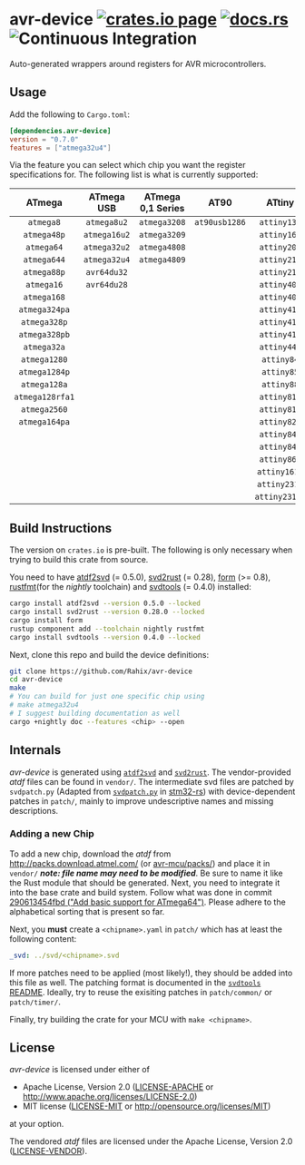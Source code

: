 avr-device [![crates.io page](https://img.shields.io/crates/v/avr-device.svg)](https://crates.io/crates/avr-device) [![docs.rs](https://docs.rs/avr-device/badge.svg)](https://docs.rs/avr-device) ![Continuous Integration](https://github.com/Rahix/avr-device/workflows/Continuous%20Integration/badge.svg)
==========
Auto-generated wrappers around registers for AVR microcontrollers.

## Usage
Add the following to `Cargo.toml`:
```toml
[dependencies.avr-device]
version = "0.7.0"
features = ["atmega32u4"]
```

Via the feature you can select which chip you want the register specifications for.  The following list is what is currently supported:

|     ATmega      |  ATmega USB  | ATmega 0,1 Series |     AT90      |    ATtiny     |
| :-------------: | :----------: | :---------------: | :-----------: | :-----------: |
|    `atmega8`    | `atmega8u2`  |   `atmega3208`    | `at90usb1286` |  `attiny13a`  |
|   `atmega48p`   | `atmega16u2` |   `atmega3209`    |               |  `attiny167`  |
|   `atmega64`    | `atmega32u2` |   `atmega4808`    |               |  `attiny202`  |
|   `atmega644`   | `atmega32u4` |   `atmega4809`    |               |  `attiny212`  |
|   `atmega88p`   | `avr64du32`  |                   |               |  `attiny214`  |
|   `atmega16`    | `avr64du28`  |                   |               |  `attiny402`  |
|   `atmega168`   |              |                   |               |  `attiny404`  |
|  `atmega324pa`  |              |                   |               |  `attiny412`  |
|  `atmega328p`   |              |                   |               |  `attiny414`  |
|  `atmega328pb`  |              |                   |               |  `attiny416`  |
|   `atmega32a`   |              |                   |               |  `attiny44a`  |
|  `atmega1280`   |              |                   |               |  `attiny84`   |
|  `atmega1284p`  |              |                   |               |  `attiny85`   |
|  `atmega128a`   |              |                   |               |  `attiny88`   |
| `atmega128rfa1` |              |                   |               |  `attiny816`  |
|  `atmega2560`   |              |                   |               |  `attiny817`  |
|  `atmega164pa`  |              |                   |               |  `attiny828`  |
|                 |              |                   |               |  `attiny841`  |
|                 |              |                   |               |  `attiny84a`  |
|                 |              |                   |               |  `attiny861`  |
|                 |              |                   |               | `attiny1614`  |
|                 |              |                   |               | `attiny2313`  |
|                 |              |                   |               | `attiny2313a` |

## Build Instructions
The version on `crates.io` is pre-built.  The following is only necessary when trying to build this crate from source.

You need to have [atdf2svd][] (= 0.5.0), [svd2rust][] (= 0.28), [form][] (>= 0.8), [rustfmt][](for the *nightly* toolchain) and [svdtools][] (= 0.4.0) installed:
```bash
cargo install atdf2svd --version 0.5.0 --locked
cargo install svd2rust --version 0.28.0 --locked
cargo install form
rustup component add --toolchain nightly rustfmt
cargo install svdtools --version 0.4.0 --locked
```

[atdf2svd]: https://github.com/Rahix/atdf2svd
[svd2rust]: https://github.com/rust-embedded/svd2rust
[form]: https://github.com/djmcgill/form
[rustfmt]: https://github.com/rust-lang/rustfmt
[svdtools]: https://github.com/stm32-rs/svdtools

Next, clone this repo and build the device definitions:
```bash
git clone https://github.com/Rahix/avr-device
cd avr-device
make
# You can build for just one specific chip using
# make atmega32u4
# I suggest building documentation as well
cargo +nightly doc --features <chip> --open
```

## Internals
*avr-device* is generated using [`atdf2svd`](https://github.com/Rahix/atdf2svd) and [`svd2rust`](https://github.com/rust-embedded/svd2rust).  The vendor-provided *atdf* files can be found in `vendor/`.  The intermediate svd files are patched by `svdpatch.py` (Adapted from [`svdpatch.py`](https://github.com/stm32-rs/stm32-rs/blob/master/scripts/svdpatch.py) in [stm32-rs](https://github.com/stm32-rs/stm32-rs)) with device-dependent patches in `patch/`, mainly to improve undescriptive names and missing descriptions.

### Adding a new Chip
To add a new chip, download the *atdf* from <http://packs.download.atmel.com/> (or [avr-mcu/packs/](https://github.com/avr-rust/avr-mcu/tree/master/packs)) and place it in `vendor/` ***note: file name may need to be modified***.  Be sure to name it like the Rust module that should be generated.  Next, you need to integrate it into the base crate and build system.  Follow what was done in commit [290613454fbd ("Add basic support for ATmega64")](https://github.com/Rahix/avr-device/commit/290613454fbdc5e4ac98e53deccaf74dafc88963).  Please adhere to the alphabetical sorting that is present so far.

Next, you **must** create a `<chipname>.yaml` in `patch/` which has at least the following content:
```yaml
_svd: ../svd/<chipname>.svd
```

If more patches need to be applied (most likely!), they should be added into this file as well.  The patching format is documented in the [`svdtools` README](https://github.com/stm32-rs/svdtools#device-and-peripheral-yaml-format).  Ideally, try to reuse the exisiting patches in `patch/common/` or `patch/timer/`.

Finally, try building the crate for your MCU with `make <chipname>`.

## License
*avr-device* is licensed under either of

 * Apache License, Version 2.0 ([LICENSE-APACHE](LICENSE-APACHE) or http://www.apache.org/licenses/LICENSE-2.0)
 * MIT license ([LICENSE-MIT](LICENSE-MIT) or http://opensource.org/licenses/MIT)

at your option.

The vendored *atdf* files are licensed under the Apache License, Version 2.0 ([LICENSE-VENDOR](vendor/LICENSE)).
